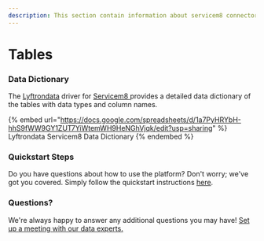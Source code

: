 ```yaml
---
description: This section contain information about servicem8 connector tables information
---
```


# Tables

### Data Dictionary

The [Lyftrondata](https://www.lyftrondata.com/) driver for [Servicem8](https://www.lyftrondata.com/integration/servicem8/)[ ](https://www.lyftrondata.com/integration/servicem8/)provides a detailed data dictionary of the tables with data types and column names.

{% embed url="https://docs.google.com/spreadsheets/d/1a7PyHRYbH-hhS9fWW9GY1ZUT7YiWtemWH9HeNGhVjqk/edit?usp=sharing" %}
Lyftrondata Servicem8 Data Dictionary
{% endembed %}

### Quickstart Steps

Do you have questions about how to use the platform? Don't worry; we've got you covered. Simply follow the quickstart instructions [here](../../../../quickstart-steps.md).

### Questions? <a href="#questions" id="questions"></a>

We're always happy to answer any additional questions you may have! [Set up a meeting with our data experts.](https://www.lyftrondata.com/book-a-meeting/)

